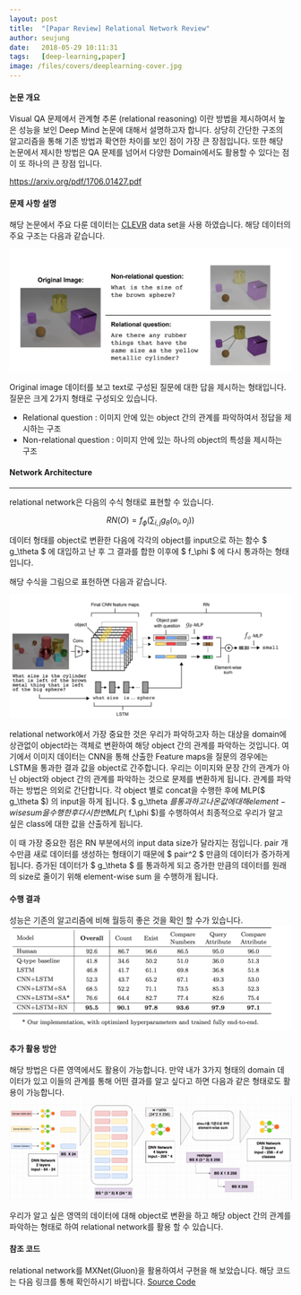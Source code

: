 ```yaml
---
layout: post
title:  "[Papar Review] Relational Network Review"
author: seujung
date:   2018-05-29 10:11:31
tags:	[deep-learning,paper]
image: /files/covers/deeplearning-cover.jpg
---
```


#### 논문 개요
 Visual QA 문제에서 관계형 추론 (relational reasoning) 이란 방법을 제시하여서 높은 성능을 보인 Deep Mind 논문에 대해서 설명하고자 합니다. 상당히 간단한 구조의 알고리즘을 통해 기존 방법과 확연한 차이를 보인 점이 가장 큰 장점입니다. 또한 해당 논문에서 제시한 방법은 QA 문제를 넘어서 다양한 Domain에서도 활용할 수 있다는 점이 또 하나의 큰 장점 입니다.

<https://arxiv.org/pdf/1706.01427.pdf>

#### 문제 사항 설명
해당 논문에서 주요 다룬 데이터는 [CLEVR](https://cs.stanford.edu/people/jcjohns/clevr/) data set을 사용 하였습니다. 해당 데이터의 주요 구조는 다음과 같습니다.

![fig1](/files/180529_rl_model/fig1.png)

Original image 데이터를 보고 text로 구성된 질문에 대한 답을 제시하는 형태입니다. 질문은 크게 2가지 형태로 구성되오 있습니다.
  - Relational question : 이미지 안에 있는 object 간의 관계를 파악하여서 정답을 제시하는 구조
  - Non-relational question : 이미지 안에 있는 하나의 object의 특성을 제시하는 구조


#### Network Architecture
---

relational network은 다음의 수식 형태로 표현할 수 있습니다.


$$ RN(O) = f_\phi\left(\sum_{i,j} g_\theta(o_i, o_j)\right) $$

데이터 형태를 object로 변환한 다음에 각각의 object를 input으로 하는 함수 $ g_\theta $ 에 대입하고 난 후 그 결과를 합한 이후에 $ f_\phi $ 에 다시 통과하는 형태 입니다.

해당 수식을 그림으로 표헌하면 다음과 같습니다.

![fig2](/files/180529_rl_model/fig2.png)

relational network에서 가장 중요한 것은 우리가 파악하고자 하는 대상을 domain에 상관없이 object라는 객체로 변환하여 해당 object 간의 관계를 파악하는 것입니다. 여기에서 이미지 데이터는 CNN을 통해 산출한 Feature maps을 질문의 경우에는 LSTM을 통과한 결과 값을 object로 간주합니다. 우리는 이미지와 문장 간의 관계가 아닌 object와 object 간의 관계를 파악하는 것으로 문제를 변환하게 됩니다.
관계를 파악 하는 방법은 의외로 간단합니다. 각 object 별로 concat을 수행한 후에  MLP($ g_\theta $) 의 input을 하게 됩니다. $ g_\theta $를 통과하고 나온 값에 대해 element-wise sum을 수행한 후 다시 한 번 MLP($ f_\phi $)를 수행하여서 최종적으로 우리가 알고 싶은 class에 대한 값을 산출하게 됩니다.

이 때 가장 중요한 점은  RN 부분에서의 input data size가 달라지는 점입니다. pair 개수만큼 새로 데이터를 생성하는 형태이기 때문에 $ pair^2 $ 만큼의 데이터가 증가하게 됩니다. 증가된 데이터가  $ g_\theta $ 를 통과하게 되고 증가한 만큼의 데이터를 원래의 size로 줄이기 위해 element-wise sum 을 수행하개 됩니다.


#### 수행 결과
성능은 기존의 알고리즘에 비해 월등히 좋은 것을 확인 할 수가 있습니다.
![fig3](/files/180529_rl_model/fig3.png)


#### 추가 활용 방안

해당 방법은 다른 영역에서도 활용이 가능합니다. 만약 내가 3가지 형태의 domain 데이터가 있고 이들의 관계를 통해 어떤 결과를 알고 싶다고 하면 다음과 같은 형태로도 활용이 가능합니다.
![fig4](/files/180529_rl_model/fig4.png)

우리가 알고 싶은 영역의 데이터에 대해 object로 변환을 하고 해당 object 간의 관계를 파악하는 형태로 하여 relational network를 활용 할 수 있습니다.

#### 참조 코드
relational network를 MXNet(Gluon)을 활용하여서 구현을 해 보았습니다. 해당 코드는 다음 링크를 통해 확인하시기 바랍니다.
[Source Code](https://github.com/seujung/dl_study_with_gluon_2nd/tree/master/relational_network)
